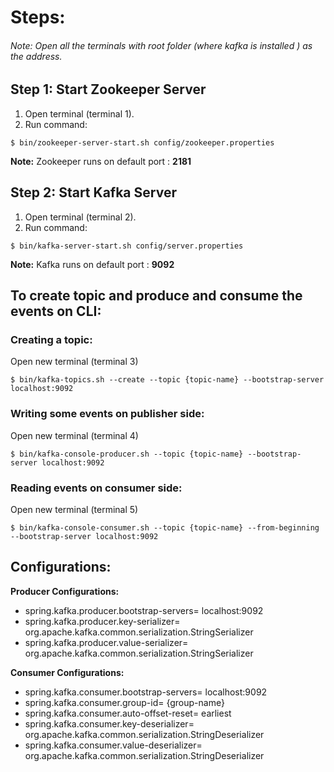 # Steps:
###### Note: Open all the terminals with root folder (where kafka is installed ) as the address.
## Step 1: Start Zookeeper Server
1. Open terminal (terminal 1).
2. Run command:
```shell
$ bin/zookeeper-server-start.sh config/zookeeper.properties
```
**Note:** Zookeeper runs on default port : **2181**

## Step 2: Start Kafka Server
1. Open terminal (terminal 2).
2. Run command:
```shell
$ bin/kafka-server-start.sh config/server.properties
```
**Note:** Kafka runs on default port : **9092**

## To create topic and produce and consume the events on CLI:
### Creating a topic:
Open new terminal (terminal 3)
```shell
$ bin/kafka-topics.sh --create --topic {topic-name} --bootstrap-server localhost:9092
```
### Writing some events on publisher side:
Open new terminal (terminal 4)
```shell
$ bin/kafka-console-producer.sh --topic {topic-name} --bootstrap-server localhost:9092
```
### Reading events on consumer side:
Open new terminal (terminal 5)
```shell
$ bin/kafka-console-consumer.sh --topic {topic-name} --from-beginning --bootstrap-server localhost:9092
```

## Configurations:
**Producer Configurations:**
* spring.kafka.producer.bootstrap-servers= localhost:9092
* spring.kafka.producer.key-serializer= org.apache.kafka.common.serialization.StringSerializer
* spring.kafka.producer.value-serializer= org.apache.kafka.common.serialization.StringSerializer

**Consumer Configurations:**
* spring.kafka.consumer.bootstrap-servers= localhost:9092
* spring.kafka.consumer.group-id= {group-name}
* spring.kafka.consumer.auto-offset-reset= earliest
* spring.kafka.consumer.key-deserializer= org.apache.kafka.common.serialization.StringDeserializer
* spring.kafka.consumer.value-deserializer= org.apache.kafka.common.serialization.StringDeserializer